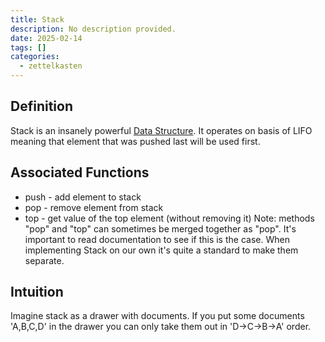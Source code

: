 ```yaml
---
title: Stack
description: No description provided.
date: 2025-02-14
tags: []
categories:
  - zettelkasten
---
```


## Definition

Stack is an insanely powerful [Data Structure](Data%20Structure). It operates on basis of LIFO meaning that element that was pushed last will be used first.

## Associated Functions

- push - add element to stack
- pop - remove element from stack
- top - get value of the top element (without removing it)
Note: methods "pop" and "top" can sometimes be merged together as "pop". It's important to read documentation to see if this is the case. When implementing Stack on our own it's quite a standard to make them separate.

## Intuition

Imagine stack as a drawer with documents. If you put some documents 'A,B,C,D' in the drawer you can only take them out in 'D->C->B->A' order.
